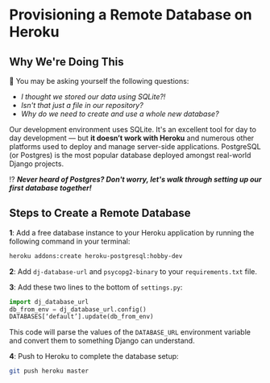# Provisioning a Remote Database on Heroku

## Why We're Doing This

🤔 You may be asking yourself the following questions:

- *I thought we stored our data using SQLite?!*
- *Isn't that just a file in our repository?*
- *Why do we need to create and use a whole new database?*

Our development environment uses SQLite. It's an excellent tool for day to day development — but **it doesn’t work with Heroku** and numerous other platforms used to deploy and manage server-side applications. PostgreSQL (or Postgres) is the most popular database deployed amongst real-world Django projects.

⁉️ ***Never heard of Postgres? Don't worry, let's walk through setting up our first database together!***

## Steps to Create a Remote Database

**1**: Add a free database instance to your Heroku application by running the following command in your terminal:

```bash
heroku addons:create heroku-postgresql:hobby-dev
```

**2**: Add `dj-database-url` and `psycopg2-binary` to your `requirements.txt` file.

**3**: Add these two lines to the bottom of `settings.py`:

```python
import dj_database_url
db_from_env = dj_database_url.config()
DATABASES[‘default’].update(db_from_env)
```

This code will parse the values of the `DATABASE_URL` environment variable and convert them to something Django can understand.

**4**: Push to Heroku to complete the database setup:

```bash
git push heroku master
```
